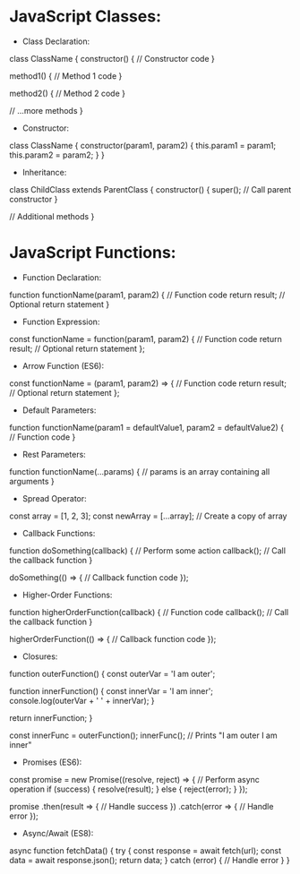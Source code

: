 # JavaScript Classes:

- Class Declaration:

class ClassName {
  constructor() {
    // Constructor code
  }
  
  method1() {
    // Method 1 code
  }
  
  method2() {
    // Method 2 code
  }
  
  // ...more methods
}


- Constructor:

class ClassName {
  constructor(param1, param2) {
    this.param1 = param1;
    this.param2 = param2;
  }
}


- Inheritance:

class ChildClass extends ParentClass {
  constructor() {
    super(); // Call parent constructor
  }
  
  // Additional methods
}



# JavaScript Functions:

- Function Declaration:

function functionName(param1, param2) {
  // Function code
  return result; // Optional return statement
}


- Function Expression:

const functionName = function(param1, param2) {
  // Function code
  return result; // Optional return statement
};


- Arrow Function (ES6):

const functionName = (param1, param2) => {
  // Function code
  return result; // Optional return statement
};


- Default Parameters:

function functionName(param1 = defaultValue1, param2 = defaultValue2) {
  // Function code
}


- Rest Parameters:

function functionName(...params) {
  // params is an array containing all arguments
}


- Spread Operator:

const array = [1, 2, 3];
const newArray = [...array]; // Create a copy of array


- Callback Functions:

function doSomething(callback) {
  // Perform some action
  callback(); // Call the callback function
}

doSomething(() => {
  // Callback function code
});


- Higher-Order Functions:

function higherOrderFunction(callback) {
  // Function code
  callback(); // Call the callback function
}

higherOrderFunction(() => {
  // Callback function code
});


- Closures:

function outerFunction() {
  const outerVar = 'I am outer';

  function innerFunction() {
    const innerVar = 'I am inner';
    console.log(outerVar + ' ' + innerVar);
  }

  return innerFunction;
}

const innerFunc = outerFunction();
innerFunc(); // Prints "I am outer I am inner"


- Promises (ES6):

const promise = new Promise((resolve, reject) => {
  // Perform async operation
  if (success) {
    resolve(result);
  } else {
    reject(error);
  }
});

promise
  .then(result => {
    // Handle success
  })
  .catch(error => {
    // Handle error
  });


- Async/Await (ES8):

async function fetchData() {
  try {
    const response = await fetch(url);
    const data = await response.json();
    return data;
  } catch (error) {
    // Handle error
  }
}

